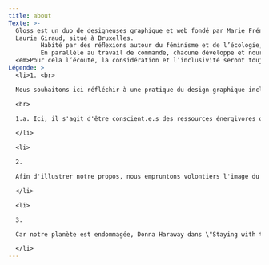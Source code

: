 ```yaml
---
title: about
Texte: >-
  Gloss est un duo de designeuses graphique et web fondé par Marie Frénois  et
  Laurie Giraud, situé à Bruxelles. 
         Habité par des réﬂexions autour du féminisme et de l’écologie, Gloss travaille à un empathic graphic design<span class="color">(1)</span> et fabrique des objets-contenants prenant la forme de médias imprimés comme numériques  ;  identités visuelles, éditions, afﬁches, sites web… Gloss fait groupe en rassemblant différentes habilités, compétences et outils aﬁn de répondre au mieux aux attentes de chaque projet. 
         En parallèle au travail de commande, chacune développe et nourrit une activité singulière: chercheuse, artiste, collectionneuse, cueilleuse comme autant de façons de vivre ensemble au monde, d’entrer en réaction(3) et d’appréhender notre époque. 
  <em>Pour cela l’écoute, la considération et l’inclusivité seront toujours reines dans une tentative de connexion complice avec notre environnement proche.</em>
Légende: >
  <li>1. <br>

  Nous souhaitons ici réfléchir à une pratique du design graphique inclusive, interrogeant les pouvoirs de domination et les discriminations systémiques en place, pour tenter de \"rendre les histoires faibles plus fortes et les histoires fortes plus faibles\", comme le déclare Donna Haraway dans \"Story Telling for Earthy Survival\" (Terranova, F. (2016) Donna Haraway : Story Telling for Earthly Survival (43:20 - 43:23 mm). Spectre Productions, Atelier Graphoui). Il s'agit ici de prendre soin du monde; humain-x-e, non-humain-x-es, animaux, insectes, minéraux ou phénomènes climatiques… et réfléchir à une pratique du design graphique soucieuse (attentive) et en réaction. Penser un site web de façon plus écologique dans sa structure et son contenu(1.a.), créer des glyphes inclusives, (être/entrer en) médiation et (en) contact intime avec notre environnement local sont tant de tentatives pour construire un monde plus optimiste et joyeux.\n\n  

  <br>

  1.a. Ici, il s'agit d'être conscient.e.s des ressources énergivores qu'utilise le numérique, en commençant par repenser outils, structures et contenus comme une tentative de réponse à une question simple mais radicale : qu’est-ce qui est nécessaire, essentiel et qu’est-ce qui peut être sacrifié ?

  </li>

  <li>

  2.

  Afin d'illustrer notre propos, nous empruntons volontiers l'image du contenant amenée par l'autrice féministe Ursula K. Le Guin dans la \"théorie de la fiction panier\" (Le Guin, U. K., ( traduction ) Bonheur, J., (2018). La théorie de la fiction-panier. ( p. 1—4 ). Le Partage. [http://partage-le.com/2018/01/8645](https://www.partage-le.com/2018/01/8645) (deadLINK) ). Dans cet essai, Le Guin revient sur une certaine origine de l'humanité en proposant un autre point de vue que celui qui nous a toujours été raconté. Elle choisit d'envisager le contenant; le panier, le filet, le tissus, le bol… comme premier objet culturel, en place de l'objet pointu et tranchant - l'épée, le couteau - qui sert à conquérir par la violence, à créer des récits héroïques. «Le premier équipement culturel a probablement été un récipient.». Ce glissement nous permet de nous questionner sur ce qui nous rend humain-x-e et considérer les mythes et histoires qui fondent notre humanité. Le panier sert alors de métaphore pour envisager des narrations qui embrassent le multiple et qui mettent en place de nouveaux mode d'attention. \"Fabriquer des objets-contenants\" est pour nous une manière d'habiter cette philosophie, en prenant en compte le but même du design graphique : produire des formes qui portent un contenu tout en étant attentif·ve·s aux pouvoirs de ces dispositifs.

  </li>

  <li>

  3. 

  Car notre planète est endommagée, Donna Haraway dans \"Staying with the trouble\" (Haraway, D., Staying with the Trouble: Making Kin in the Chthulucene. (2016). Duke University Press Books.) nous invite à prendre en compte cet état et à habiter la Terre avec une faculté de réponse et de réaction (Ce qu'elle nomme response-ability). Ne pas fermer les yeux sur nos problématiques actuelles, mais vivre avec, penser et agir sur celles-ci. Une position complexe de laquelle émerge une faculté créatrice. Semer et susciter le trouble pour qu’adviennent des réponses nouvelles, différentes et puissantes : et aussi pour nous rendre tout simplement capables de réponse, ici et maintenant, alors même que cette capacité est mise à mal: il est temps de chercher à construire des réparations partielles.

  </li>
---
```

